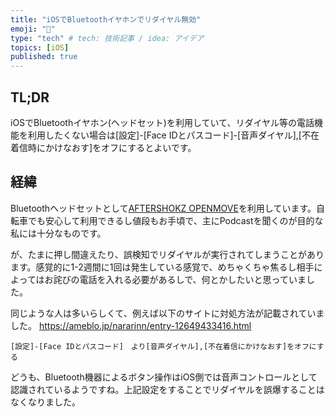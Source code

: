 ```yaml
---
title: "iOSでBluetoothイヤホンでリダイヤル無効"
emoji: "💭"
type: "tech" # tech: 技術記事 / idea: アイデア
topics: [iOS]
published: true
---
```

## TL;DR
iOSでBluetoothイヤホン(ヘッドセット)を利用していて、リダイヤル等の電話機能を利用したくない場合は[設定]-[Face IDとパスコード]-[音声ダイヤル],[不在着信時にかけなおす]をオフにするとよいです。

## 経緯
Bluetoothヘッドセットとして[AFTERSHOKZ OPENMOVE](https://aftershokz.jp/products/bone-conduction-headphone-openmove)を利用しています。自転車でも安心して利用できるし値段もお手頃で、主にPodcastを聞くのが目的な私には十分なものです。

が、たまに押し間違えたり、誤検知でリダイヤルが実行されてしまうことがあります。感覚的に1-2週間に1回は発生している感覚で、めちゃくちゃ焦るし相手によってはお詫びの電話を入れる必要があるしで、何とかしたいと思っていました。

同じような人は多いらしくて、例えば以下のサイトに対処方法が記載されていました。
https://ameblo.jp/nararinn/entry-12649433416.html

```
[設定]-[Face IDとパスコード]　より[音声ダイヤル],[不在着信にかけなおす]をオフにする
```

どうも、Bluetooth機器によるボタン操作はiOS側では音声コントロールとして認識されているようですね。上記設定をすることでリダイヤルを誤爆することはなくなりました。
